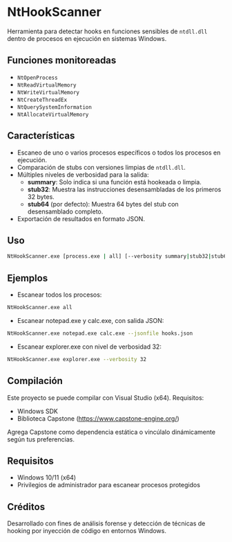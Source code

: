# NtHookScanner

Herramienta para detectar hooks en funciones sensibles de `ntdll.dll` dentro de procesos en ejecución en sistemas Windows.

## Funciones monitoreadas

- `NtOpenProcess`
- `NtReadVirtualMemory`
- `NtWriteVirtualMemory`
- `NtCreateThreadEx`
- `NtQuerySystemInformation`
- `NtAllocateVirtualMemory`

## Características

- Escaneo de uno o varios procesos específicos o todos los procesos en ejecución.
- Comparación de stubs con versiones limpias de `ntdll.dll`.
- Múltiples niveles de verbosidad para la salida:
  - **summary**: Solo indica si una función está hookeada o limpia.
  - **stub32**: Muestra las instrucciones desensambladas de los primeros 32 bytes.
  - **stub64** (por defecto): Muestra 64 bytes del stub con desensamblado completo.
- Exportación de resultados en formato JSON.

## Uso

```bash
NtHookScanner.exe [process.exe | all] [--verbosity summary|stub32|stub64] [--jsonfile output.json]
```

## Ejemplos
- Escanear todos los procesos:
```bash
NtHookScanner.exe all
```

- Escanear notepad.exe y calc.exe, con salida JSON:
```bash
NtHookScanner.exe notepad.exe calc.exe --jsonfile hooks.json
```

- Escanear explorer.exe con nivel de verbosidad 32:
```bash
NtHookScanner.exe explorer.exe --verbosity 32
```

## Compilación
Este proyecto se puede compilar con Visual Studio (x64). Requisitos:
- Windows SDK
- Biblioteca Capstone (https://www.capstone-engine.org/)

Agrega Capstone como dependencia estática o vincúlalo dinámicamente según tus preferencias.

## Requisitos
- Windows 10/11 (x64)
- Privilegios de administrador para escanear procesos protegidos

## Créditos
Desarrollado con fines de análisis forense y detección de técnicas de hooking por inyección de código en entornos Windows.
